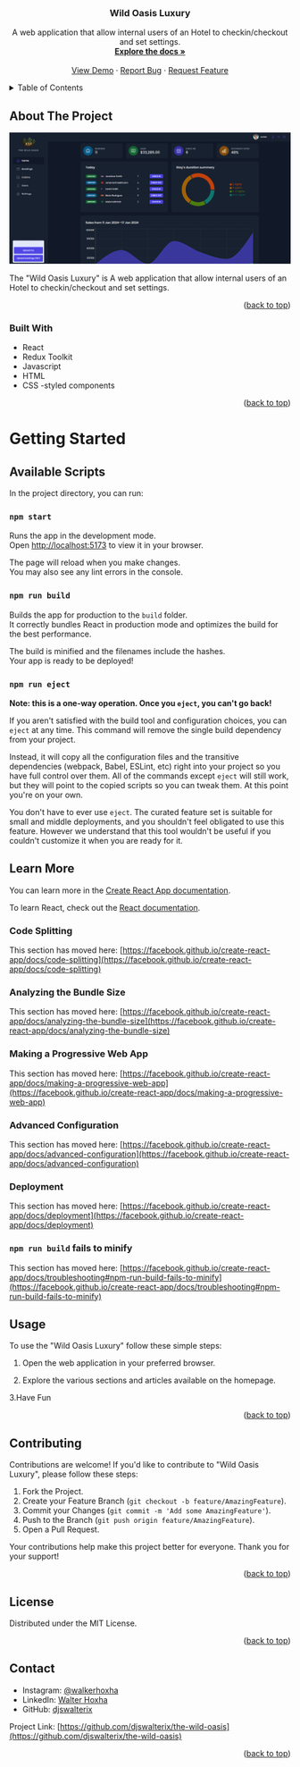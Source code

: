 <!-- PROJECT LOGO -->
<br />
<div align="center">
  <h3 align="center">Wild Oasis Luxury</h3>

  <p align="center">
    A web application that allow internal users of an Hotel to checkin/checkout and set settings.
    <br />
    <a href="https://github.com/djswalterix/the-wild-oasis"><strong>Explore the docs »</strong></a>
    <br />
    <br />
    <a href="https://wildoasisluxury.netlify.app/">View Demo</a>
    ·
    <a href="https://github.com/djswalterix/the-wild-oasis/issues">Report Bug</a>
    ·
    <a href="https://github.com/djswalterix/the-wild-oasis/issues">Request Feature</a>
  </p>
</div>

<!-- TABLE OF CONTENTS -->
<details>
  <summary>Table of Contents</summary>
  <ol>
    <li>
      <a href="#about-the-project">About The Project</a>
      <ul>
        <li><a href="#built-with">Built With</a></li>
      </ul>
    </li>
    <li>
      <a href="#getting-started">Getting Started</a>
      <ul>
        <li><a href="#prerequisites">Prerequisites</a></li>
        <li><a href="#installation">Installation</a></li>
      </ul>
    </li>
    <li><a href="#usage">Usage</a></li>
    <li><a href="#contributing">Contributing</a></li>
    <li><a href="#license">License</a></li>
    <li><a href="#contact">Contact</a></li>
  </ol>
</details>

<!-- ABOUT THE PROJECT -->

## About The Project

![Screenshot](/public/screenshot.png)

The "Wild Oasis Luxury" is A web application that allow internal users of an Hotel to checkin/checkout and set settings.

<p align="right">(<a href="#readme-top">back to top</a>)</p>

### Built With

- React
- Redux Toolkit
- Javascript
- HTML
- CSS
  -styled components

<p align="right">(<a href="#readme-top">back to top</a>)</p>

# Getting Started

## Available Scripts

In the project directory, you can run:

### `npm start`

Runs the app in the development mode.\
Open [http://localhost:5173](http://localhost:5173) to view it in your browser.

The page will reload when you make changes.\
You may also see any lint errors in the console.

### `npm run build`

Builds the app for production to the `build` folder.\
It correctly bundles React in production mode and optimizes the build for the best performance.

The build is minified and the filenames include the hashes.\
Your app is ready to be deployed!

### `npm run eject`

**Note: this is a one-way operation. Once you `eject`, you can't go back!**

If you aren't satisfied with the build tool and configuration choices, you can `eject` at any time. This command will remove the single build dependency from your project.

Instead, it will copy all the configuration files and the transitive dependencies (webpack, Babel, ESLint, etc) right into your project so you have full control over them. All of the commands except `eject` will still work, but they will point to the copied scripts so you can tweak them. At this point you're on your own.

You don't have to ever use `eject`. The curated feature set is suitable for small and middle deployments, and you shouldn't feel obligated to use this feature. However we understand that this tool wouldn't be useful if you couldn't customize it when you are ready for it.

## Learn More

You can learn more in the [Create React App documentation](https://facebook.github.io/create-react-app/docs/getting-started).

To learn React, check out the [React documentation](https://reactjs.org/).

### Code Splitting

This section has moved here: [https://facebook.github.io/create-react-app/docs/code-splitting](https://facebook.github.io/create-react-app/docs/code-splitting)

### Analyzing the Bundle Size

This section has moved here: [https://facebook.github.io/create-react-app/docs/analyzing-the-bundle-size](https://facebook.github.io/create-react-app/docs/analyzing-the-bundle-size)

### Making a Progressive Web App

This section has moved here: [https://facebook.github.io/create-react-app/docs/making-a-progressive-web-app](https://facebook.github.io/create-react-app/docs/making-a-progressive-web-app)

### Advanced Configuration

This section has moved here: [https://facebook.github.io/create-react-app/docs/advanced-configuration](https://facebook.github.io/create-react-app/docs/advanced-configuration)

### Deployment

This section has moved here: [https://facebook.github.io/create-react-app/docs/deployment](https://facebook.github.io/create-react-app/docs/deployment)

### `npm run build` fails to minify

This section has moved here: [https://facebook.github.io/create-react-app/docs/troubleshooting#npm-run-build-fails-to-minify](https://facebook.github.io/create-react-app/docs/troubleshooting#npm-run-build-fails-to-minify)

## Usage

To use the "Wild Oasis Luxury" follow these simple steps:

1. Open the web application in your preferred browser.

2. Explore the various sections and articles available on the homepage.

3.Have Fun

<p align="right">(<a href="#readme-top">back to top</a>)</p>
<!-- CONTRIBUTING -->

## Contributing

Contributions are welcome! If you'd like to contribute to "Wild Oasis Luxury", please follow these steps:

1. Fork the Project.
2. Create your Feature Branch (`git checkout -b feature/AmazingFeature`).
3. Commit your Changes (`git commit -m 'Add some AmazingFeature'`).
4. Push to the Branch (`git push origin feature/AmazingFeature`).
5. Open a Pull Request.

Your contributions help make this project better for everyone. Thank you for your support!

<p align="right">(<a href="#readme-top">back to top</a>)</p>

<!-- LICENSE -->

## License

Distributed under the MIT License.

<p align="right">(<a href="#readme-top">back to top</a>)</p>

<!-- CONTACT -->

## Contact

- Instagram: [@walkerhoxha](https://www.instagram.com/walkerhoxha/)
- LinkedIn: [Walter Hoxha](https://www.linkedin.com/in/walter-hoxha-62112126b/)
- GitHub: [djswalterix](https://github.com/djswalterix)

Project Link: [https://github.com/djswalterix/the-wild-oasis](https://github.com/djswalterix/the-wild-oasis)

<p align="right">(<a href="#readme-top">back to top</a>)</p>
